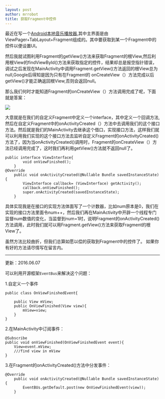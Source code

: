 ```yaml
---
layout: post
author: mrrobot
title: 获取Fragment中控件
---
```


最近在写一个[Android本地音乐播放器](https://github.com/mrrobot97/MusicPlayer),其中主界面是由ViewPager+TabLayout+Fragment组成的。其中要获取到某一个Fragment中的控件以便设置UI。

然后我就试图利用Fragment的getView()方法来获取Fragment的根View,然后利用根View的findViewById()方法来获取指定的控件，结果却总是报空指针错误，调试之后发现在MainActivity中调用Fragment.getView()方法返回的根View总为null,Google后得知是因为只有在Fragment的 onCreateView（）方法完成以后getView()才能正确返回根View,否则会返回null。

那么我们何时才能知道Fragment的onCreateView（）方法调用完成了呢，下面就是答案：

![](http://cl.ly/1x2M3t0N3P2E/answer.tiff)


大意就是在我们的自定义Fragment中定义一个interface，其中定义一个回调方法,然后在自定义Fragment中的onActivityCreated（）方法中去调用我们的这个接口方法。然后就是我们的MainActivity去继承这个借口，实现接口方法，这样我们就可以利用我们实现的这个接口方法去监听自定义Fragment的onActivityCreated()方法了，因为当onActivityCreated()调用时，Fragment的onCreateView（）方法已经调用完成了，这时我们再利用getView()方法就不返回null了。

```
public interface ViewInterface{
        void onViewFinished();
    }
@Override
    public void onActivityCreated(@Nullable Bundle savedInstanceState) {
        ViewInterface callback= (ViewInterface) getActivity();
        callback.onViewFinished();
        super.onActivityCreated(savedInstanceState);
    }
```

具体实现我是在接口的实现方法体面写了一个计数器，比如num原本是0，我们在实现的接口方法里面令num++，然后我们再在MainActivity中开辟一个线程专门监督num数值的变化，当监督到num=1时，说明Fragment的onActivityCreated()方法调用，此时我们就可以用Fragment.getView()方法来获取Fragment的根View了。


虽然方法比较曲折，但我们总算如愿以偿的获取到Fragment中的控件了。
如果你有好的方法请尽情写在留言内。

---
更新：2016.06.07

可以利用开源框架`EventBus`来解决这个问题：

1.自定义一个事件

```
public class OnViewFinishedEvent{
	
	public View mView;
	public OnViewFinished(View view){
		mView=view;
	}
}
```
2.在MainActivity中订阅事件：

```
@Subscribe
public void onViewFinished(OnViewFinishedEvent event){
	View=event.mView;
	///find view in mView
}
```

3.在Fragment的onActivityCreated()方法中分发事件：

```
@Override
    public void onActivityCreated(@Nullable Bundle savedInstanceState) {
        EventBUs.getDefault.post(new OnViewFinishedEvent(view));
    }
```